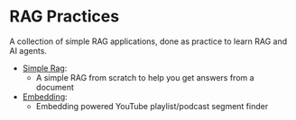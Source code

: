 # RAG Practices

A collection of simple RAG applications, done as practice to learn RAG and AI agents.

- [Simple Rag](https://github.com/zekaryas1/gen-ai/tree/main/simple_rag):
    - A simple RAG from scratch to help you get answers from a document 
- [Embedding](https://github.com/zekaryas1/gen-ai/tree/main/embedding): 
  - Embedding powered YouTube playlist/podcast segment finder
